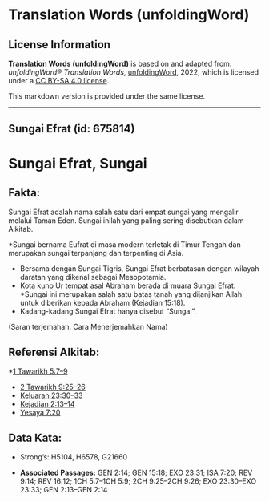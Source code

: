# Translation Words (unfoldingWord)

## License Information

**Translation Words (unfoldingWord)** is based on and adapted from: _unfoldingWord® Translation Words_, [unfoldingWord](https://unfoldingword.org/utw), 2022, which is licensed under a [CC BY-SA 4.0 license](https://creativecommons.org/licenses/by-sa/4.0/legalcode.en).

This markdown version is provided under the same license.



--------------------------------

## Sungai Efrat (id: 675814)

Sungai Efrat, Sungai
====================

Fakta:
------

Sungai Efrat adalah nama salah satu dari empat sungai yang mengalir melalui Taman Eden. Sungai inilah yang paling sering disebutkan dalam Alkitab.

\*Sungai bernama Eufrat di masa modern terletak di Timur Tengah dan merupakan sungai terpanjang dan terpenting di Asia.

* Bersama dengan Sungai Tigris, Sungai Efrat berbatasan dengan wilayah daratan yang dikenal sebagai Mesopotamia.
* Kota kuno Ur tempat asal Abraham berada di muara Sungai Efrat. \*Sungai ini merupakan salah satu batas tanah yang dijanjikan Allah untuk diberikan kepada Abraham (Kejadian 15:18\).
* Kadang\-kadang Sungai Efrat hanya disebut “Sungai”.

(Saran terjemahan: Cara Menerjemahkan Nama)

Referensi Alkitab:
------------------

\*[1 Tawarikh 5:7–9](https://ref.ly/1Chr0:0)

* [2 Tawarikh 9:25–26](https://ref.ly/2Chr0:0)
* [Keluaran 23:30–33](https://ref.ly/Exod23:30-Exod23:33)
* [Kejadian 2:13–14](https://ref.ly/Gen2:13-Gen2:14)
* [Yesaya 7:20](https://ref.ly/Isa7:20)

Data Kata:
----------

* Strong’s: H5104, H6578, G21660

* **Associated Passages:** GEN 2:14; GEN 15:18; EXO 23:31; ISA 7:20; REV 9:14; REV 16:12; 1CH 5:7–1CH 5:9; 2CH 9:25–2CH 9:26; EXO 23:30–EXO 23:33; GEN 2:13–GEN 2:14

